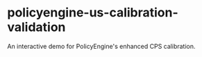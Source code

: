 # policyengine-us-calibration-validation
An interactive demo for PolicyEngine's enhanced CPS calibration.
